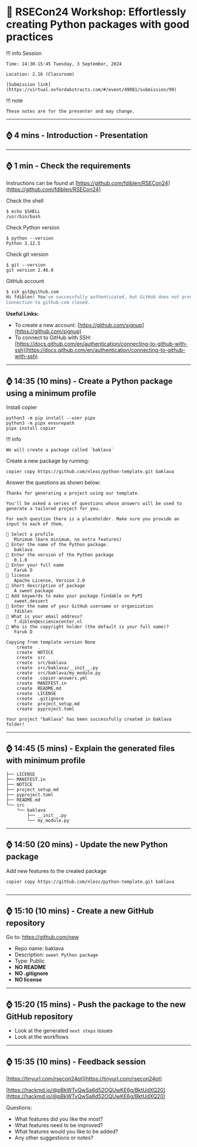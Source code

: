 # :snake: RSECon24 Workshop: Effortlessly creating Python packages with good practices

!!! info Session

    Time: 14:30-15:45 Tuesday, 3 September, 2024

    Location: 2.16 (Classroom)

    [Submission link](https://virtual.oxfordabstracts.com/#/event/49081/submission/99)

!!! note

    These notes are for the presenter and may change.

---
## :watch: 4 mins - Introduction - Presentation


---
## :watch: 1 min - Check the requirements

Instructions can be found at [https://github.com/fdiblen/RSECon24](https://github.com/fdiblen/RSECon24)

Check the shell

``` { .sh .copy .select linenums="0" title="" }
$ echo $SHELL
/usr/bin/bash
```

Check Python version

``` { .sh .copy .select linenums="0" title="" }
$ python --version
Python 3.12.5
```

Check git version

``` { .sh .copy .select linenums="0" title="" }
$ git --version
git version 2.46.0
```

GitHub account

``` sh linenums="0" title=""
$ ssh git@github.com
Hi fdiblen! You've successfully authenticated, but GitHub does not provide shell access.
Connection to github.com closed.
```

**Useful Links:**

- To create a new account: [https://github.com/signup](https://github.com/signup)
- To connect to GitHub with SSH: [https://docs.github.com/en/authentication/connecting-to-github-with-ssh](https://docs.github.com/en/authentication/connecting-to-github-with-ssh)

---
## :watch: 14:35 (10 mins) - Create a Python package using a minimum profile

Install copier

``` { .sh .copy .select linenums="0" title="" }
python3 -m pip install --user pipx
python3 -m pipx ensurepath
pipx install copier
```

!!! info

    We will create a package called `baklava`


Create a new package by running:

``` { .sh .copy .select linenums="0" title="" }
copier copy https://github.com/nlesc/python-template.git baklava
```

Answer the questions as shown below:

```
Thanks for generating a project using our template.

You'll be asked a series of questions whose answers will be used to
generate a tailored project for you.

For each question there is a placeholder. Make sure you provide an
input to each of them.

🎤 Select a profile
   Minimum (bare minimum, no extra features)
🎤 Enter the name of the Python package.
   baklava
🎤 Enter the version of the Python package
   0.1.0
🎤 Enter your full name
   Faruk D
🎤 license
   Apache License, Version 2.0
🎤 Short description of package
   A sweet package
🎤 Add keywords to make your package findable on PyPI
   sweet,dessert
🎤 Enter the name of your GitHub username or organization
   fdiblen
🎤 What is your email address?
   f.diblen@esciencecenter.nl
🎤 Who is the copyright holder (the default is your full name)?
   Faruk D

Copying from template version None
    create  .
    create  NOTICE
    create  src
    create  src/baklava
    create  src/baklava/__init__.py
    create  src/baklava/my_module.py
    create  .copier-answers.yml
    create  MANIFEST.in
    create  README.md
    create  LICENSE
    create  .gitignore
    create  project_setup.md
    create  pyproject.toml

Your project "baklava" has been successfully created in baklava folder!

```

---
## :watch: 14:45 (5 mins) - Explain the generated files with minimum profile


```
├── LICENSE
├── MANIFEST.in
├── NOTICE
├── project_setup.md
├── pyproject.toml
├── README.md
└── src
    └── baklava
        ├── __init__.py
        └── my_module.py
```

---
## :watch: 14:50 (20 mins) - Update the new Python package

Add new features to the created package

``` { .sh .copy .select linenums="0" title="" }
copier copy https://github.com/nlesc/python-template.git baklava
```

```
```

---
## :watch: 15:10 (10 mins) - Create a new GitHub repository

Go to: https://github.com/new

- Repo name: baklava
- Description: `sweet Python package`
- Type: Public
- **NO README**
- **NO .gitignore**
- **NO license**


---
## :watch: 15:20 (15 mins) - Push the package to the new GitHub repository

- Look at the generated `next steps` issues
- Look at the workflows


---
##  :watch: 15:35 (10 mins) -  Feedback session

[https://tinyurl.com/rsecon24pt](https://tinyurl.com/rsecon24pt)

[https://hackmd.io/@pBkWTvQwSa6d52OQUwKE6g/BktUdXQ20](https://hackmd.io/@pBkWTvQwSa6d52OQUwKE6g/BktUdXQ20)

Questions:
- What features did you like the most?
- What features need to be improved?
- What features would you like to be added?
- Any other suggestions or notes?
